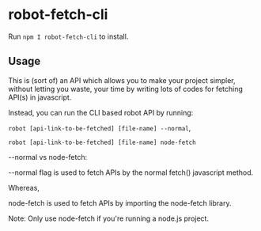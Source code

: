 ﻿# robot-fetch-cli

Run ``` npm I robot-fetch-cli ``` to install.

## Usage

This is (sort of) an API which allows you to make 
your project simpler, without letting you waste,
your time by writing lots of codes for fetching 
API(s) in javascript. 

Instead, you can run the CLI based robot API by running:

``` robot [api-link-to-be-fetched] [file-name] --normal ```,

``` robot [api-link-to-be-fetched] [file-name] node-fetch ```

--normal vs node-fetch:

--normal flag is used to fetch APIs by the normal 
fetch() javascript method.

Whereas,

node-fetch is used to fetch APIs by importing the 
node-fetch library. 

Note: Only use node-fetch if you're running a node.js
project.

